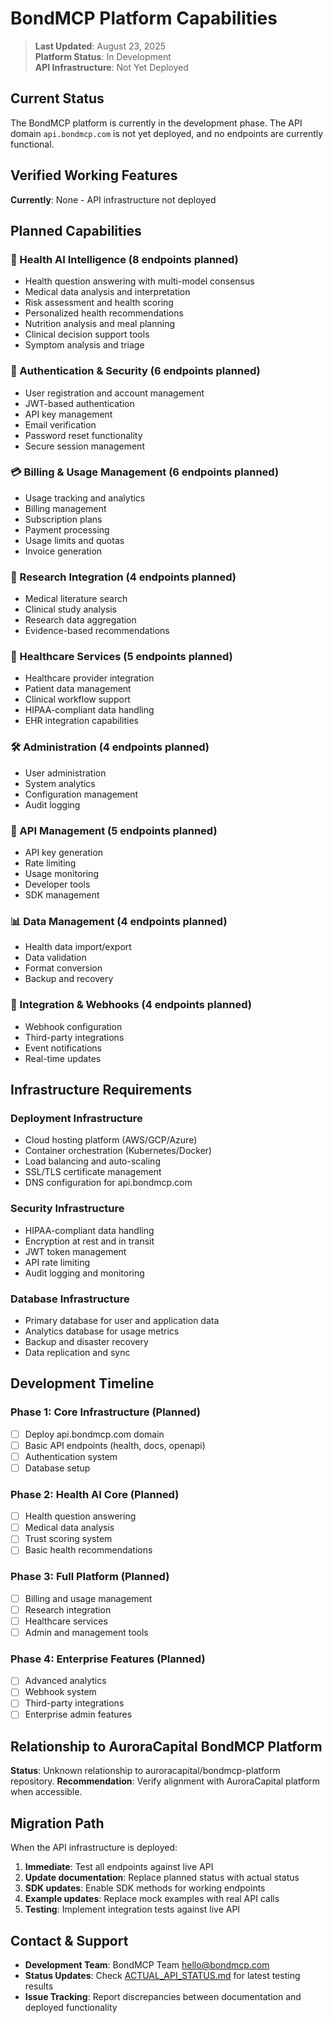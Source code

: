 # BondMCP Platform Capabilities

> **Last Updated**: August 23, 2025  
> **Platform Status**: In Development  
> **API Infrastructure**: Not Yet Deployed

## Current Status

The BondMCP platform is currently in the development phase. The API domain `api.bondmcp.com` is not yet deployed, and no endpoints are currently functional.

## Verified Working Features

**Currently**: None - API infrastructure not deployed

## Planned Capabilities

### 🧠 Health AI Intelligence (8 endpoints planned)
- Health question answering with multi-model consensus
- Medical data analysis and interpretation
- Risk assessment and health scoring
- Personalized health recommendations
- Nutrition analysis and meal planning
- Clinical decision support tools
- Symptom analysis and triage

### 🔐 Authentication & Security (6 endpoints planned)
- User registration and account management
- JWT-based authentication
- API key management
- Email verification
- Password reset functionality
- Secure session management

### 💳 Billing & Usage Management (6 endpoints planned)
- Usage tracking and analytics
- Billing management
- Subscription plans
- Payment processing
- Usage limits and quotas
- Invoice generation

### 🔬 Research Integration (4 endpoints planned)
- Medical literature search
- Clinical study analysis
- Research data aggregation
- Evidence-based recommendations

### 🏥 Healthcare Services (5 endpoints planned)
- Healthcare provider integration
- Patient data management
- Clinical workflow support
- HIPAA-compliant data handling
- EHR integration capabilities

### 🛠️ Administration (4 endpoints planned)
- User administration
- System analytics
- Configuration management
- Audit logging

### 🔑 API Management (5 endpoints planned)
- API key generation
- Rate limiting
- Usage monitoring
- Developer tools
- SDK management

### 📊 Data Management (4 endpoints planned)
- Health data import/export
- Data validation
- Format conversion
- Backup and recovery

### 🔗 Integration & Webhooks (4 endpoints planned)
- Webhook configuration
- Third-party integrations
- Event notifications
- Real-time updates

## Infrastructure Requirements

### Deployment Infrastructure
- Cloud hosting platform (AWS/GCP/Azure)
- Container orchestration (Kubernetes/Docker)
- Load balancing and auto-scaling
- SSL/TLS certificate management
- DNS configuration for api.bondmcp.com

### Security Infrastructure
- HIPAA-compliant data handling
- Encryption at rest and in transit
- JWT token management
- API rate limiting
- Audit logging and monitoring

### Database Infrastructure
- Primary database for user and application data
- Analytics database for usage metrics
- Backup and disaster recovery
- Data replication and sync

## Development Timeline

### Phase 1: Core Infrastructure (Planned)
- [ ] Deploy api.bondmcp.com domain
- [ ] Basic API endpoints (health, docs, openapi)
- [ ] Authentication system
- [ ] Database setup

### Phase 2: Health AI Core (Planned)
- [ ] Health question answering
- [ ] Medical data analysis
- [ ] Trust scoring system
- [ ] Basic health recommendations

### Phase 3: Full Platform (Planned)
- [ ] Billing and usage management
- [ ] Research integration
- [ ] Healthcare services
- [ ] Admin and management tools

### Phase 4: Enterprise Features (Planned)
- [ ] Advanced analytics
- [ ] Webhook system
- [ ] Third-party integrations
- [ ] Enterprise admin features

## Relationship to AuroraCapital BondMCP Platform

**Status**: Unknown relationship to auroracapital/bondmcp-platform repository.
**Recommendation**: Verify alignment with AuroraCapital platform when accessible.

## Migration Path

When the API infrastructure is deployed:

1. **Immediate**: Test all endpoints against live API
2. **Update documentation**: Replace planned status with actual status
3. **SDK updates**: Enable SDK methods for working endpoints
4. **Example updates**: Replace mock examples with real API calls
5. **Testing**: Implement integration tests against live API

## Contact & Support

- **Development Team**: BondMCP Team <hello@bondmcp.com>
- **Status Updates**: Check [ACTUAL_API_STATUS.md](ACTUAL_API_STATUS.md) for latest testing results
- **Issue Tracking**: Report discrepancies between documentation and deployed functionality